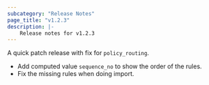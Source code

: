 ```yaml
---
subcategory: "Release Notes"
page_title: "v1.2.3"
description: |-
    Release notes for v1.2.3
---
```


A quick patch release with fix for `policy_routing`.

+ Add computed value `sequence_no` to show the order of the rules.
+ Fix the missing rules when doing import.

